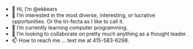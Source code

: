 - 👋 Hi, I’m @ekkears
- 👀 I’m interested in the most diverse, interesting, or lucrative opportunities. Or the tri-fecta as I like to call it.
- 🌱 I’m currently learning computer programming.
- 💞️ I’m looking to collaborate on pretty much anything as a thought leader.
- 📫 How to reach me ... text me at 415-583-6298.

<!---
ekkears/ekkears is a ✨ special ✨ repository because its `README.md` (this file) appears on your GitHub profile.
You can click the Preview link to take a look at your changes.
--->
